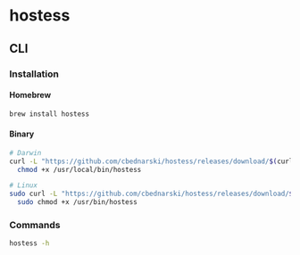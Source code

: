 # hostess

## CLI

### Installation

#### Homebrew

```sh
brew install hostess
```

#### Binary

```sh
# Darwin
curl -L "https://github.com/cbednarski/hostess/releases/download/$(curl -s https://api.github.com/repos/cbednarski/hostess/releases/latest | grep tag_name | cut -d '"' -f 4)/hostess_macos_amd64" -o /usr/local/bin/hostess && \
  chmod +x /usr/local/bin/hostess

# Linux
sudo curl -L "https://github.com/cbednarski/hostess/releases/download/$(curl -s https://api.github.com/repos/cbednarski/hostess/releases/latest | grep tag_name | cut -d '"' -f 4)/hostess_linux_amd64" -o /usr/bin/hostess && \
  sudo chmod +x /usr/bin/hostess
```

### Commands

```sh
hostess -h
```
